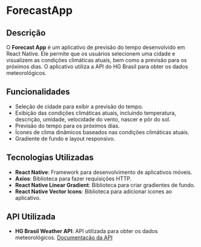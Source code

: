 # ForecastApp

## Descrição

O **Forecast App** é um aplicativo de previsão do tempo desenvolvido em React Native. Ele permite que os usuários selecionem uma cidade e visualizem as condições climáticas atuais, bem como a previsão para os próximos dias. O aplicativo utiliza a API do HG Brasil para obter os dados meteorológicos.

## Funcionalidades

- Seleção de cidade para exibir a previsão do tempo.
- Exibição das condições climáticas atuais, incluindo temperatura, descrição, umidade, velocidade do vento, nascer e pôr do sol.
- Previsão do tempo para os próximos dias.
- Ícones de clima dinâmicos baseados nas condições climáticas atuais.
- Gradiente de fundo e layout responsivo.

## Tecnologias Utilizadas

- **React Native**: Framework para desenvolvimento de aplicativos móveis.
- **Axios**: Biblioteca para fazer requisições HTTP.
- **React Native Linear Gradient**: Biblioteca para criar gradientes de fundo.
- **React Native Vector Icons**: Biblioteca para adicionar ícones ao aplicativo.

## API Utilizada

- **HG Brasil Weather API**: API utilizada para obter os dados meteorológicos. [Documentação da API](https://hgbrasil.com/status/weather)
